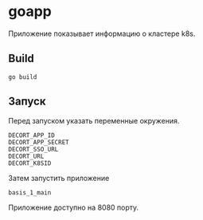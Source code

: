 # goapp

Приложение показывает информацию о кластере k8s.


## Build

`go build`

## Запуск

Перед запуском указать переменные окружения.

```
DECORT_APP_ID
DECORT_APP_SECRET
DECORT_SSO_URL
DECORT_URL
DECORT_K8SID
```

Затем запустить приложение

`basis_1_main`

Приложение доступно на 8080 порту.